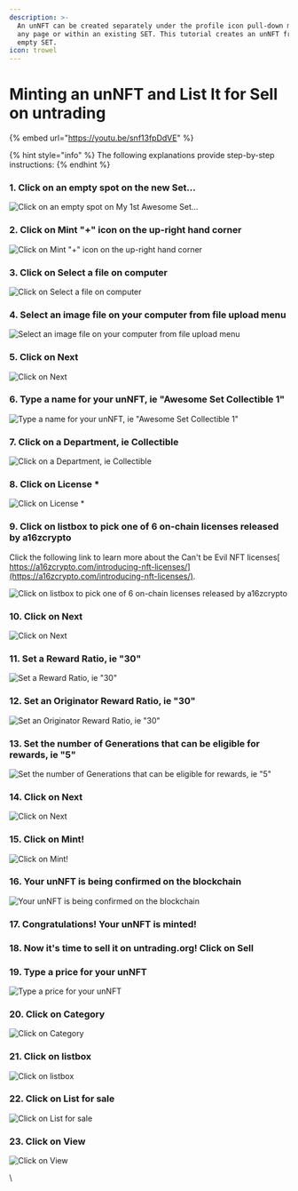 ```yaml
---
description: >-
  An unNFT can be created separately under the profile icon pull-down menu on
  any page or within an existing SET. This tutorial creates an unNFT from an
  empty SET.
icon: trowel
---
```


# Minting an unNFT and List It for Sell on untrading

{% embed url="https://youtu.be/snf13fpDdVE" %}

{% hint style="info" %}
The following explanations provide step-by-step instructions:
{% endhint %}

### 1. Click on an empty spot on the new Set…

![Click on an empty spot on My 1st Awesome Set…](https://lh5.googleusercontent.com/6mz94j9XviMNtzKoJBEVmoQMqJsYlAnko3uFv-GEhGSNtGlXq29geRC1muNXK3OP9l1mymUAQaynBxFTveRwQecDb0zmpRP9TDh07EbhQsYTgL9mM68ybgv_Tbcj6ObHZaFn09IomNxcmx4iNo62xrPG_yTKEu4VyUTz6O3pxOgpXJrGYgY1hCgkHpHhSg)

### 2. Click on Mint "+" icon on the up-right hand corner

![Click on Mint "+" icon on the up-right hand corner](https://lh6.googleusercontent.com/542UvaQsrHbCN3aSSTpm25qOVSXCWRZCgbU_gOApidHkEe8hYMQpntvUyS8MvUKYIzIt_W0jSKP6a8CHPI_H3mF9rYTSVarKec9KaU3oikQp5kGcUruKQDRZ9V5QaAeFalHDfIZYVjox3TmdWvHjL03cr4sAH5oKjsoDwI9fWvuLOm5Oj4a2NG2SZp3KMQ)

### 3. Click on Select a file on computer

![Click on Select a file on computer](https://lh5.googleusercontent.com/4B6hCZu4yiCjTlKmVpp8LFTgCPvwFXG9X2TKV-IY8YwF5AqKD379Jc7IVz2QLOiibTHoPgIpczHltJNDqQgWJZSV-rL5muYS_JCA-X23LJBk-qQklHnjaVx4koSm66URvCjTurZcC7_jgeEkh-ytnlo5DTBVhcU-cR7BHlkMhwRKUkyycbpwy3sOMr0qDg)

### 4. Select an image file on your computer from file upload menu

![Select an image file on your computer from file upload menu](https://lh3.googleusercontent.com/gldycZl3KjBr_kEB6huOARnp6-jAthSTXDR3V4LGf6tGggXHu39OtRSqNtAIKIm35E1VAG88CbVZ13ruxODvCDtyiIkm41uaenyl-l85cT3VLxwfIDvpniMr5YfVIWwj4UtFxHmX8tOmWY6La4oviCmnRaGhHpa9On_YsIMY3xw207QbscKFiQfw9gMnmg)

### 5. Click on Next

![Click on Next](https://lh4.googleusercontent.com/8-Eo4-19p9PNJmkK2VPT238qgqGnb2C2KRS4wkStkg8JVJWWVTGyzIghHAS5LPut9u7_SIVn04ZsDizeAnS0v6BukaFR0-xwfeEEkKfFqrSLvdkpjvuJAoKYmiz6Cq4DTzB5ObNHK9R8jM4_4ds7SjPzssrt0kO6c450xb1IxRfliy_KmtqpY36K_kANlw)

### 6. Type a name for your unNFT, ie "Awesome Set Collectible 1"

![Type a name for your unNFT, ie "Awesome Set Collectible 1"](https://lh6.googleusercontent.com/qhQE7A0JLeVp116dpXYGV-f319BY92qY74iNTk1p7rmqTathH0am6DjQZe0RH16h9X1o8T5dfB70BO8Q478Th7--2jV7dUgBFVM-HLjduo0x9xIcBbUUCj_Fw11IIQoJr9aopsWiiEsb5SHO8sFvX4N7uW0GWb22dY1hOn1yvPNblm9RnL4xe-6RrImGAA)

### 7. Click on a Department, ie Collectible

![Click on a Department, ie Collectible](https://lh5.googleusercontent.com/U3bSBO0bpn0_i04f62r6kVXVoLnkDch6WX05L_K-9P9CoNM6AYvJVNy_wN_Q6qEkCA0XjpWwTagAyG-xfiieBUoYsO2I_4Ojkf8AnxMpEr-JyrXh-4fSpzTGCtCmhKq1u2lnFedHbLkSoXZLAy5RpZJwflxkMo-KeRSLwyjnam9CB1Fw3TXnATcAk6MTGA)

### 8. Click on License \*

![Click on License \*](https://lh5.googleusercontent.com/iFpdqvf6vWzyfX6ipptewyzPIH-yDCoLupVUD3ADGYSZel1cPeNEiWJsWRwpCLKl5bVzQC7Oul09u6DV-3cQtje37DY2m5TqV3SSCuKRV5eL7BqysKvTUkvnIycceYjjbJrhHdZdGxWhXmrOGHxhMSLgIdzG3OnvQZ5lzyE7oOu7AFTvbl5kSfe7vx4Y7w)

### 9. Click on listbox to pick one of 6 on-chain licenses released by a16zcrypto

Click the following link to learn more about the Can't be Evil NFT licenses[ https://a16zcrypto.com/introducing-nft-licenses/](https://a16zcrypto.com/introducing-nft-licenses/).

![Click on listbox to pick one of 6 on-chain licenses released by a16zcrypto](https://lh3.googleusercontent.com/eWPm9YQHj5DpuybTBJNNzgmCpTq2plS7TBT1OIL0Hwmo1T9cxjpyL72zC5iQ_4nglryblD8t8rk3aW1iLyPBO9JI3gmmhlaWsBihMvgf7K--ybC8BavJ4cKfEkr3HYZOEamyyeJGtbd2jWTwWPxkJm9010IQ6Od_PF_NaeyTRP_cf2SAmQB1f9mUDEWnVw)

### 10. Click on Next

![Click on Next](https://lh4.googleusercontent.com/Q_pg435xt4t6OmDpvg8xthCkqKm6pZupyzXeCOGn4QaMdCimbam2dkW0tQrf8r2A62UpiluwK5NfeVpfKDCsh7ARmHcrC9KUJOlHLLAfJQuNjkM9IzEhPpQFsr7q0NNlxxPbGTMc7EgvZu-F6iGUrJvC84Hvegtdi6qYr9WcXNbva9gQkVmkVJv9fQ3usQ)

### 11. Set a Reward Ratio, ie "30"

![Set a Reward Ratio, ie "30"](https://lh5.googleusercontent.com/oUycs3fafFxqNIgSMyS4d0-AkpYb3LcswXTcqT3O30oqd70Ktn54-JBBb-xsF6A6ElzPkgQYeOeWjKAxDb74CeR_s0i5hA_Unho-NhFUhioadDOItd8Xe-OcWpN2mxCD3hhPuYWNSeMWoohTC44YuOCxUi4d-EN7gF6hCjEBPOaFlgoyixI40Ji4BmzS1w)

### 12. Set an Originator Reward Ratio, ie "30"

![Set an Originator Reward Ratio, ie "30"](https://lh3.googleusercontent.com/3Lu2Uuz4xBJd09zohyUV3u1h2_YwUbmKaV9P7JEt4ARZP6VFP1br2jC8MpupvYEIah_DK5ewqr2oCr2f_XPMxrdTdFvatwk8hZW5UDyIkNwMt4fAig7Ppx4gq3feTeJCf8pGnQj9eAY_pqsxhsRtCiXb-gEr_63z0Cw5dDNCdi8p2DhJSY7eUPXwlr0XdQ)

### 13. Set the number of Generations that can be eligible for rewards, ie "5"

![Set the number of Generations that can be eligible for rewards, ie "5"](https://lh3.googleusercontent.com/QNSDScLwWpb1x1B28fyHuNc4TiFer15wlIMa7be8QNPtOLfSTFJfayi4RKjLqTCGO0zilI66du8x_GYj0CZ5a6wrIHGuQClqf7YW4Kcwd1rNEKsGvDG8ROi_GqPBV41z-YnvOraznLWb-Tt7pth_UOWnmCGZeMRcYSRPnhJ6RqkNLKXJ-HEcy5o8zSPq3A)

### 14. Click on Next

![Click on Next](https://lh4.googleusercontent.com/qrk26D2Bv6Pfaeu5rf404CyB_Tj1HT0u9oC9PNKjCHNyWC3U6Rmbq7Eha-ejBQeIMIHn0P0Vpk70JE_T7eY9JN6oezeKceAD8IImz5Ih1I21YXAXqJcD5luTinY9-qGs3zGls5mtLFt2G_zezHkSd2yBeF_OzCA2dosowIa3VZB9S8oWvCIXLYbeicVLIA)

### 15. Click on Mint!

![Click on Mint!](https://lh3.googleusercontent.com/Qa-6RaTNijE-FAtQrqK6gcJUhv7qCPmvJw_hHu4ybRTll5-4Pjtyx6shmtP8O3kg7AwoRzhZNVP7WzpPg0BbySdcltaQhjPXi3pdV6yQ7rbBYUHmX_obt3DVpd7SQrY_lB13g2ohWpgTY3k4bPDjyTKLGV1oIuPjO3-HO7cXmg9cmik84VHo0vD22saB2w)

### 16. Your unNFT is being confirmed on the blockchain

![Your unNFT is being confirmed on the blockchain](https://lh6.googleusercontent.com/yZTy1-8eIrgUeBY8J8HAbNuPrca27Qm5S2S0uhc_Kvsn70y8T6fkfzvwtHi8GqdxDBPdfdmzwjE3HIA51GCS37U4HoFaHChdXxzofs3jWIuxuxc-GcEAXoq1TsC-nb4JtpSulUcZzNmIOPVbLg7YN8F695Z36JY5LiWJv-WrQ1sVcQrGH4v-asgLChJI1w)

### 17. Congratulations! Your unNFT is minted!

### 18. Now it's time to sell it on untrading.org! Click on Sell

### 19. Type a price for your unNFT

![Type a price for your unNFT](https://lh4.googleusercontent.com/CuhtQ4jlSUE6uVNJN-ujfsKWT8IAQDdOPv7gvdx07i9leUiRWYxDAwqUe6fMVbeCk1QhP9BrRJ0tu0U8ggXVj5FHkZHof1lONQEZs93wQcOC2hEVf4ZRQfZgTfLUfg_Fv5vGqRUHZB-voXwgJd1s6FnitZjkl1QxF7TjPrhkVlHdfKYsAgPWvY8Am15LaQ)

### 20. Click on Category

![Click on Category](https://lh5.googleusercontent.com/mrdy3G5qEGvkrzoh_a5Qzt2pxHop6QaTpe_mLMxkO2YFSDOSCXOkkIujXuolFQU5d3ycdsV224pKYyV9LpeFPd1XZdldjHG3Dob_UmVsx2R4w0auKiV8NfomQJ57FP4XFL2QZM775vHpFoM68uNcGreaUwtWmBPYc-jD1z9A8jPA_cZpwsXnPGAL4w4M7A)

### 21. Click on listbox

![Click on listbox](https://lh4.googleusercontent.com/VK14skkucmPlo0z8CfiGCeQDFTs4KWpGqw7Oh4wYodl7A0pRtwM7cTAlgRLgtF-Q7uTvn9JySWnWxLyRHzyMgXUMZ7iDirUjmpXSswcVT-YxaHQkjOAhcUWOHMtWtx9c-VqruimYF855NyQjeLE4JSN52GRL1QS6ZOajgpKHiTV3ffT6N55NllSM4PiYSA)

### 22. Click on List for sale

![Click on List for sale](https://lh3.googleusercontent.com/qAOmq4fJaBOA3-FdO-_7AfG7kq2fiMAtZfyB_KbQ1YcW5iMiz4J6cemnlEq6rvlDUpHbqHiYiYiT4IIhpon-gPCkwzZm8ni9I0kIwiRVlA3zH2ryVaSSLIAd5HPDho_VnhPQbuvhQFO5ipAmH9wXnLSDRbWLL4wiZMevw1LQrL1zizvhQO38RuDaPygT5w)

### 23. Click on View

![Click on View](https://lh3.googleusercontent.com/zjZh3aOcrofAZ780s6ojW06RbeBipi9vAriCCiCvZ6-ImNo2QKK4o8TV00c4SfZNk6Q1wePBQ9uLxQ8EXeXBxmkf1Km6-8MNZcHf5lKLG0mQbJytv0NrFxTkiNx-ihqa05KxJA0m888j8Fpa_q3VV4VJsm8F3GVht5IJHQlNF-kCKojczrr0I1yZ6t9NDg)

\
